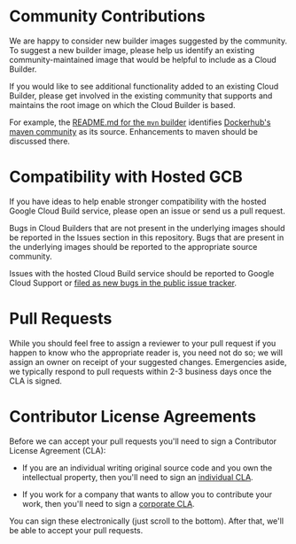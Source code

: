 # Community Contributions

We are happy to consider new builder images suggested by the community. To
suggest a new builder image, please help us identify an existing
community-maintained image that would be helpful to include as a Cloud Builder.

If you would like to see additional functionality added to an existing Cloud
Builder, please get involved in the existing community that supports and
maintains the root image on which the Cloud Builder is based.

For example, the [README.md for the `mvn` builder](maven) identifies
[Dockerhub's maven community](https://hub.docker.com/_/maven) as its source.
Enhancements to maven should be discussed there.

# Compatibility with Hosted GCB

If you have ideas to help enable stronger compatibility with the hosted Google
Cloud Build service, please open an issue or send us a pull request.

Bugs in Cloud Builders that are not present in the underlying images should be
reported in the Issues section in this repository. Bugs that are present in the
underlying images should be reported to the appropriate source community.

Issues with the hosted Cloud Build service should be reported to Google Cloud
Support or [filed as new bugs in the public issue
tracker](https://issuetracker.google.com/issues/new?component=190802&template=1162743).

# Pull Requests

While you should feel free to assign a reviewer to your pull request if you
happen to know who the appropriate reader is, you need not do so; we will assign
an owner on receipt of your suggested changes. Emergencies aside, we typically
respond to pull requests within 2-3 business days once the CLA is signed.

# Contributor License Agreements

Before we can accept your pull requests you'll need to sign a Contributor
License Agreement (CLA):

* If you are an individual writing original source code and you own the
  intellectual property, then you'll need to sign an [individual
  CLA](https://developers.google.com/open-source/cla/individual).

* If you work for a company that wants to allow you to contribute your work,
  then you'll need to sign a [corporate
  CLA](https://developers.google.com/open-source/cla/corporate).

You can sign these electronically (just scroll to the bottom). After that, we'll
be able to accept your pull requests.
